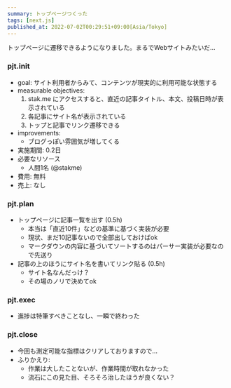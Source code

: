 ```yaml
---
summary: トップページつくった
tags: [next.js]
published_at: 2022-07-02T00:29:51+09:00[Asia/Tokyo]
---
```


トップページに遷移できるようになりました。まるでWebサイトみたいだ…

### pjt.init

- goal: サイト利用者からみて、コンテンツが現実的に利用可能な状態する
- measurable objectives:
    1. stak.me にアクセスすると、直近の記事タイトル、本文、投稿日時が表示されている
    1. 各記事にサイト名が表示されている
    2. トップと記事でリンク遷移できる
- improvements:
    - ブログっぽい雰囲気が増してくる
- 実施期間: 0.2日
- 必要なリソース
    - 人間1名 (@stakme)
- 費用: 無料
- 売上: なし

### pjt.plan

- トップページに記事一覧を出す (0.5h)
    - 本当は「直近10件」などの基準に基づく実装が必要
    - 現状、まだ10記事ないので全部出しておけばok
    - マークダウンの内容に基づいてソートするのはパーサー実装が必要なので先送り
- 記事の上のほうにサイト名を書いてリンク貼る (0.5h)
    - サイト名なんだっけ？
    - その場のノリで決めてok

### pjt.exec

- 進捗は特筆すべきことなし、一瞬で終わった

### pjt.close

- 今回も測定可能な指標はクリアしておりますので…
- ふりかえり:
    - 作業は大したことないが、作業時間が取れなかった
    - 流石にこの見た目、そろそろ治したほうが良くない？
